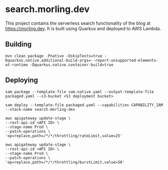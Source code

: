# search.morling.dev

This project contains the serverless search functionality of the blog at https://morling.dev.
It is built using Quarkus and deployed to AWS Lambda.

## Building

```
mvn clean package -Pnative -DskipTests=true -Dquarkus.native.additional-build-args=--report-unsupported-elements-at-runtime -Dquarkus.native.container-build=true
```

## Deploying

```
sam package --template-file sam.native.yaml --output-template-file packaged.yaml --s3-bucket <S3 deployment bucket>

sam deploy --template-file packaged.yaml --capabilities CAPABILITY_IAM --stack-name search-morling-dev
```

```
aws apigateway update-stage \
--rest-api-id <API ID> \
--stage-name Prod \
--patch-operations \
'op=replace,path=/*/*/throttling/rateLimit,value=25'

aws apigateway update-stage \
--rest-api-id <API ID> \
--stage-name Prod \
--patch-operations \
'op=replace,path=/*/*/throttling/burstLimit,value=50'
```